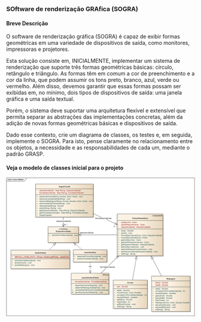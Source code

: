 ### SOftware de renderização GRAfica (SOGRA)

#### Breve Descrição

O software de renderização gráfica (SOGRA) é capaz de exibir formas geométricas em uma variedade de dispositivos de saída, como monitores, impressoras e projetores. 

Esta solução consiste em, INICIALMENTE, implementar um sistema de renderização que suporte três formas geométricas básicas: círculo, retângulo e triângulo. As formas têm em comum a cor de preenchimento e a cor da linha, que podem assumir os tons preto, branco, azul, verde ou vermelho. Além disso, devemos garantir que essas formas possam ser exibidas em, no mínimo, dois tipos de dispositivos de saída: uma janela gráfica e uma saída textual.

Porém, o sistema deve suportar uma arquitetura flexível e extensível que permita separar as abstrações das implementações concretas, além da adição de novas formas geométricas básicas e dispositivos de saída.

Dado esse contexto, crie um diagrama de classes, os testes e, em seguida, implemente o SOGRA. Para isto, pense claramente no relacionamento entre os objetos, a necessidade e as responsabilidades de cada um, mediante o padrão GRASP.

#### Veja o modelo de classes inicial para o projeto

![Modelo de Classes Inicial para o Projeto SOGRA](basic_class_model.png)